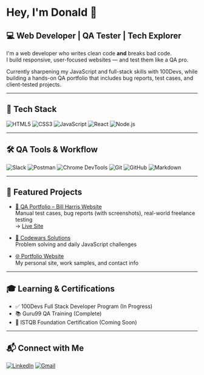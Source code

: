 # Hey, I'm Donald 👋

## 💻 Web Developer | QA Tester | Tech Explorer

I'm a web developer who writes clean code **and** breaks bad code.  
I build responsive, user-focused websites — and test them like a QA pro.

Currently sharpening my JavaScript and full-stack skills with 100Devs, while building a hands-on QA portfolio that includes bug reports, test cases, and client-tested projects.

---

## 🚀 Tech Stack

![HTML5](https://img.shields.io/badge/HTML5-E34F26?style=flat&logo=html5&logoColor=white)
![CSS3](https://img.shields.io/badge/CSS3-1572B6?style=flat&logo=css3&logoColor=white)
![JavaScript](https://img.shields.io/badge/JavaScript-F7DF1E?style=flat&logo=javascript&logoColor=black)
![React](https://img.shields.io/badge/React-20232A?style=flat&logo=react&logoColor=61DAFB)
![Node.js](https://img.shields.io/badge/Node.js-339933?style=flat&logo=nodedotjs&logoColor=white)

---

## 🛠️ QA Tools & Workflow

![Slack](https://img.shields.io/badge/Slack-4A154B?style=flat&logo=slack&logoColor=white)
![Postman](https://img.shields.io/badge/Postman-FF6C37?style=flat&logo=postman&logoColor=white)
![Chrome DevTools](https://img.shields.io/badge/Chrome_DevTools-4285F4?style=flat&logo=googlechrome&logoColor=white)
![Git](https://img.shields.io/badge/Git-F05032?style=flat&logo=git&logoColor=white)
![GitHub](https://img.shields.io/badge/GitHub-181717?style=flat&logo=github&logoColor=white)
![Markdown](https://img.shields.io/badge/Markdown-000000?style=flat&logo=markdown&logoColor=white)

---

## 📂 Featured Projects

- [🧪 QA Portfolio – Bill Harris Website](https://github.com/Don-Doricent/qa-portfolio)  
  Manual test cases, bug reports (with screenshots), real-world freelance testing  
  → [Live Site](https://billharrisart.com)

- [🎯 Codewars Solutions](https://github.com/Don-Doricent/codewars-solutions)  
  Problem solving and daily JavaScript challenges

- [🌐 Portfolio Website](https://dondoricent.netlify.app)  
  My personal site, work samples, and contact info

---

## 🎓 Learning & Certifications

- ✅ 100Devs Full Stack Developer Program (In Progress)  
- 📚 Guru99 QA Training (Complete)  
- 🏁 ISTQB Foundation Certification (Coming Soon)

---

## 📬 Connect with Me

[![LinkedIn](https://img.shields.io/badge/LinkedIn-0A66C2?style=flat&logo=linkedin&logoColor=white)](https://www.linkedin.com/in/donald-doricent/)
[![Gmail](https://img.shields.io/badge/Email-ddoricent97@gmail.com-D14836?style=flat&logo=gmail&logoColor=white)](mailto:ddoricent97@gmail.com)

